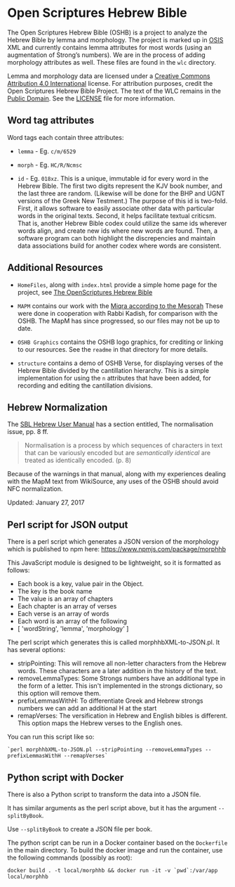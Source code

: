 #	Open Scriptures Hebrew Bible

The Open Scriptures Hebrew Bible (OSHB) is a project to analyze the Hebrew Bible
by lemma and morphology. The project is marked up in [OSIS][1] XML and currently
contains lemma attributes for most words (using an augmentation of Strong’s
numbers). We are in the process of adding morphology attributes as well.  These
files are found in the `wlc` directory.

Lemma and morphology data are licensed under a
[Creative Commons Attribution 4.0 International](http://creativecommons.org/licenses/by/4.0/)
license. For attribution purposes, credit the Open Scriptures Hebrew Bible
Project. The text of the WLC remains in the
[Public Domain](http://creativecommons.org/publicdomain/mark/1.0/).  See the [LICENSE](LICENSE.md) file for more information.

##	Word tag attributes

Word tags each contain three attributes:

-	`lemma` - Eg. `c/m/6529`

-	`morph` - Eg. `HC/R/Ncmsc`

-	`id` - Eg. `018xz`. This is a unique, immutable id for every word in the Hebrew Bible. The first two digits represent the KJV book number, and the last three are random. (Likewise will be done for the BHP and UGNT versions of the Greek New Testment.) The purpose of this id is two-fold. First, it allows software to easily associate other data with particular words in the original texts. Second, it helps facilitate textual criticsm. That is, another Hebrew Bible codex could utilize the same ids wherever words align, and create new ids where new words are found. Then, a software program can both highlight the discrepencies and maintain data associations build for another codex where words are consistent.

##	Additional Resources

-	`HomeFiles`, along with `index.html` provide a simple home page for the project,
see [The OpenScriptures Hebrew Bible](http://openscriptures.github.io/morphhb/)

-	`MAPM` contains our work with the
[Miqra according to the Mesorah](https://he.wikisource.org/wiki/%D7%9E%D7%A9%D7%AA%D7%9E%D7%A9:Dovi/%D7%9E%D7%A7%D7%A8%D7%90_%D7%A2%D7%9C_%D7%A4%D7%99_%D7%94%D7%9E%D7%A1%D7%95%D7%A8%D7%94)
These were done in cooperation with Rabbi Kadish, for comparison with the OSHB.
The MapM has since progressed, so our files may not be up to date.

-	`OSHB Graphics` contains the OSHB logo graphics, for crediting or linking to
our resources.  See the `readme` in that directory for more details.

-	`structure` contains a demo of OSHB Verse, for displaying verses of the Hebrew
Bible divided by the cantillation hierarchy.  This is a simple implementation
for using the `n` attributes that have been added, for recording and editing
the cantillation divisions.

##	Hebrew Normalization

The [SBL Hebrew User Manual](http://www.sbl-site.org/Fonts/SBLHebrewUserManual1.5x.pdf)
has a section entitled, The normalisation issue, pp. 8 ff.

>	Normalisation is a process by which sequences of characters in text that
can be variously encoded but are _semantically identical_ are treated as
identically encoded. (p. 8)

Because of the warnings in that manual, along with my experiences dealing
with the MapM text from WikiSource, any uses of the OSHB should avoid NFC
normalization.

Updated: January 27, 2017

[1]: http://bibletechnologies.net/

## Perl script for JSON output

There is a perl script which generates a JSON version of the morphology which is published to npm here:
https://www.npmjs.com/package/morphhb

This JavaScript module is designed to be lightweight, so it is formatted as follows:

- Each book is a key, value pair in the Object.
- The key is the book name
- The value is an array of chapters
- Each chapter is an array of verses
- Each verse is an array of words
- Each word is an array of the following
- [ 'wordString', 'lemma', 'morphology' ]

The perl script which generates this is called morphhbXML-to-JSON.pl. It has several options:
- stripPointing: This will remove all non-letter characters from the Hebrew words. These characters are a later addition in the history of the text.
- removeLemmaTypes: Some Strongs numbers have an additional type in the form of a letter. This isn't implemented in the strongs dictionary, so this option will remove them.
- prefixLemmasWithH: To differentiate Greek and Hebrew strongs numbers we can add an additional H at the start
- remapVerses: The versification in Hebrew and English bibles is different. This option maps the Hebrew verses to the English ones.

You can run this script like so:

    `perl morphhbXML-to-JSON.pl --stripPointing --removeLemmaTypes --prefixLemmasWithH --remapVerses`


## Python script with Docker

There is also a Python script to transform the data into a JSON file. 

It has similar arguments as the perl script above, but it has the argument `--splitByBook`.

Use `--splitByBook` to create a JSON file per book.

The python script can be run in a Docker container based on the `Dockerfile` in the main directory. To build the docker image
and run the container, use the following commands (possibly as root):

    docker build . -t local/morphhb && docker run -it -v `pwd`:/var/app local/morphhb
